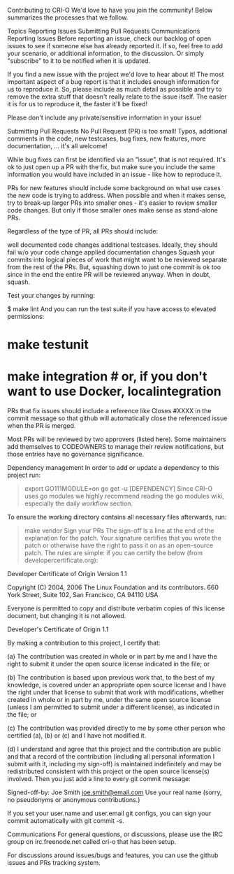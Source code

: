 Contributing to CRI-O
We'd love to have you join the community! Below summarizes the processes that we follow.

Topics
Reporting Issues
Submitting Pull Requests
Communications
Reporting Issues
Before reporting an issue, check our backlog of open issues to see if someone else has already reported it. If so, feel free to add your scenario, or additional information, to the discussion. Or simply "subscribe" to it to be notified when it is updated.

If you find a new issue with the project we'd love to hear about it! The most important aspect of a bug report is that it includes enough information for us to reproduce it. So, please include as much detail as possible and try to remove the extra stuff that doesn't really relate to the issue itself. The easier it is for us to reproduce it, the faster it'll be fixed!

Please don't include any private/sensitive information in your issue!

Submitting Pull Requests
No Pull Request (PR) is too small! Typos, additional comments in the code, new testcases, bug fixes, new features, more documentation, ... it's all welcome!

While bug fixes can first be identified via an "issue", that is not required. It's ok to just open up a PR with the fix, but make sure you include the same information you would have included in an issue - like how to reproduce it.

PRs for new features should include some background on what use cases the new code is trying to address. When possible and when it makes sense, try to break-up larger PRs into smaller ones - it's easier to review smaller code changes. But only if those smaller ones make sense as stand-alone PRs.

Regardless of the type of PR, all PRs should include:

well documented code changes
additional testcases. Ideally, they should fail w/o your code change applied
documentation changes
Squash your commits into logical pieces of work that might want to be reviewed separate from the rest of the PRs. But, squashing down to just one commit is ok too since in the end the entire PR will be reviewed anyway. When in doubt, squash.

Test your changes by running:

$ make lint
And you can run the test suite if you have access to elevated permissions:

# make testunit
# make integration  # or, if you don't want to use Docker, localintegration
PRs that fix issues should include a reference like Closes #XXXX in the commit message so that github will automatically close the referenced issue when the PR is merged.

Most PRs will be reviewed by two approvers (listed here). Some maintainers add themselves to CODEOWNERS to manage their review notifications, but those entries have no governance significance.

Dependency management
In order to add or update a dependency to this project run:

> export GO111MODULE=on
> go get -u [DEPENDENCY]
Since CRI-O uses go modules we highly recommend reading the go modules wiki, especially the daily workflow section.

To ensure the working directory contains all necessary files afterwards, run:

> make vendor
Sign your PRs
The sign-off is a line at the end of the explanation for the patch. Your signature certifies that you wrote the patch or otherwise have the right to pass it on as an open-source patch. The rules are simple: if you can certify the below (from developercertificate.org):

Developer Certificate of Origin
Version 1.1

Copyright (C) 2004, 2006 The Linux Foundation and its contributors.
660 York Street, Suite 102,
San Francisco, CA 94110 USA

Everyone is permitted to copy and distribute verbatim copies of this
license document, but changing it is not allowed.

Developer's Certificate of Origin 1.1

By making a contribution to this project, I certify that:

(a) The contribution was created in whole or in part by me and I
    have the right to submit it under the open source license
    indicated in the file; or

(b) The contribution is based upon previous work that, to the best
    of my knowledge, is covered under an appropriate open source
    license and I have the right under that license to submit that
    work with modifications, whether created in whole or in part
    by me, under the same open source license (unless I am
    permitted to submit under a different license), as indicated
    in the file; or

(c) The contribution was provided directly to me by some other
    person who certified (a), (b) or (c) and I have not modified
    it.

(d) I understand and agree that this project and the contribution
    are public and that a record of the contribution (including all
    personal information I submit with it, including my sign-off) is
    maintained indefinitely and may be redistributed consistent with
    this project or the open source license(s) involved.
Then you just add a line to every git commit message:

Signed-off-by: Joe Smith <joe.smith@email.com>
Use your real name (sorry, no pseudonyms or anonymous contributions.)

If you set your user.name and user.email git configs, you can sign your commit automatically with git commit -s.

Communications
For general questions, or discussions, please use the IRC group on irc.freenode.net called cri-o that has been setup.

For discussions around issues/bugs and features, you can use the github issues and PRs tracking system.
